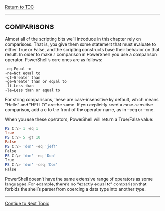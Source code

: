 <a href="https://github.com/CyberTrainingUSAF/Powershell_Training/blob/master/00-Table-of-Contents.md" > Return to TOC </a>

---

## COMPARISONS

Almost all of the scripting bits we’ll introduce in this chapter rely on comparisons. That is, you give them some statement that must evaluate to either True or False, and the scripting constructs base their behavior on that result. In order to make a comparison in PowerShell, you use a comparison operator. PowerShell’s core ones are as follows:
```
-eq—Equal to
-ne—Not equal to
-gt—Greater than
-ge—Greater than or equal to
-lt—Less than
-le—Less than or equal to
```
For string comparisons, these are case-insensitive by default, which means “Hello” and “HELLO” are the same. If you explicitly need a case-sensitive comparison, add a c to the front of the operator name, as in –ceq or –cne.

When you use these operators, PowerShell will return a True/False value:
```powershell
PS C:\> 1 -eq 1
True
PS C:\> 5 -gt 10
False
PS C:\> 'don' -eq 'jeff'
False
PS C:\> 'don' -eq 'Don'
True
PS C:\> 'don' -ceq 'Don'
False
```
PowerShell doesn’t have the same extensive range of operators as some languages. For example, there’s no “exactly equal to” comparison that forbids the shell’s parser from coercing a data type into another type.

---
<a href="https://github.com/CyberTrainingUSAF/Powershell_Training/blob/master/02_Basics_Of_Powershell/07_Wildcards.md" > Contiue to Next Topic </a>
